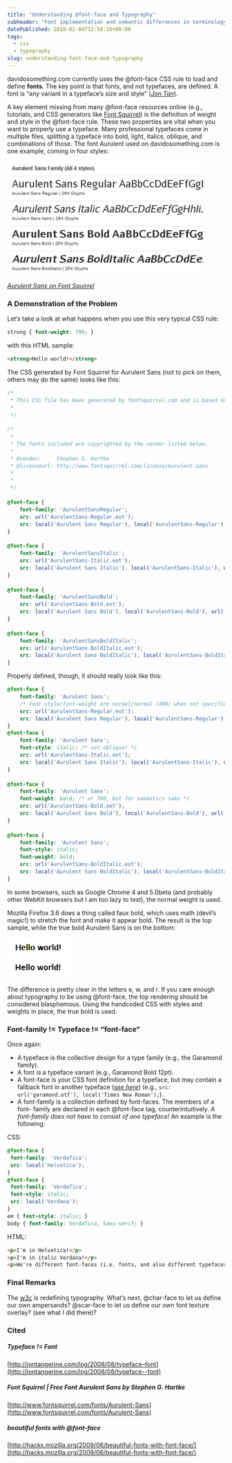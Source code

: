 ```yaml
---
title: "Understanding @font-face and Typography"
subheader: "Font implementation and semantic differences in terminology"
datePublished: 2010-02-04T12:58:10+00:00
tags:
  - css
  - typography
slug: understanding-font-face-and-typography
---
```

davidosomething.com currently uses the @font-face CSS rule to load and define
**fonts**. The key point is that fonts, and not typefaces, are defined. A font
is “any variant in a typeface’s size and style” (<cite>[Jon
Tan](http://jontangerine.com/log/2008/08/typeface--font)</cite>).

A key element missing from many @font-face resources online (e.g., tutorials,
and CSS generators like [Font Squirrel](http://www.fontsquirrel.com/)) is the
definition of weight and style in the @font-face rule. These two properties are
vital when you want to properly use a typeface. Many professional typefaces come
in multiple files, splitting a typeface into bold, light, italics, oblique, and
combinations of those. The font Aurulent used on davidosomething.com is one
example, coming in four styles:

![Aurulent Sans Typeface](/assets/img/posts/aurulent.png "Aurulent Sans Typeface")

<cite>[Aurulent Sans on Font Squirrel](http://www.fontsquirrel.com/fonts/Aurulent-Sans)</cite>

### A Demonstration of the Problem

Let’s take a look at what happens when you use this very typical CSS rule:

```css
strong { font-weight: 700; }
```

with this HTML sample:

```html
<strong>Hello world!</strong>
```

The CSS generated by Font Squirrel for Aurulent Sans (not to pick on them, others may do the same) looks like this:

```css
/*
 * This CSS file has been generated by fontsquirrel.com and is based on the work of Paul Irish. 
 * 
 */

/*
 *
 * The fonts included are copyrighted by the vendor listed below.
 *
 * @vendor:     Stephen G. Hartke
 * @licenseurl: http://www.fontsquirrel.com/license/Aurulent-Sans
 *
 *
 */

@font-face {
	font-family: 'AurulentSansRegular';
	src: url('AurulentSans-Regular.eot');
	src: local('Aurulent Sans Regular'), local('AurulentSans-Regular'), url('AurulentSans-Regular.ttf') format('truetype');
}

@font-face {
	font-family: 'AurulentSansItalic';
	src: url('AurulentSans-Italic.eot');
	src: local('Aurulent Sans Italic'), local('AurulentSans-Italic'), url('AurulentSans-Italic.ttf') format('truetype');
}

@font-face {
	font-family: 'AurulentSansBold';
	src: url('AurulentSans-Bold.eot');
	src: local('Aurulent Sans Bold'), local('AurulentSans-Bold'), url('AurulentSans-Bold.ttf') format('truetype');
}

@font-face {
	font-family: 'AurulentSansBoldItalic';
	src: url('AurulentSans-BoldItalic.eot');
	src: local('Aurulent Sans BoldItalic'), local('AurulentSans-BoldItalic'), url('AurulentSans-BoldItalic.ttf') format('truetype');
}
```

Properly defined, though, it should really look like this:

```css
@font-face {
	font-family: 'Aurulent Sans';
	/* font-style/font-weight are normal/normal (400) when not specified */
	src: url('AurulentSans-Regular.eot');
	src: local('Aurulent Sans Regular'), local('AurulentSans-Regular'), url('AurulentSans-Regular.ttf') format('truetype');
}
@font-face {
	font-family: 'Aurulent Sans';
	font-style: italic; /* not oblique! */
	src: url('AurulentSans-Italic.eot');
	src: local('Aurulent Sans Italic'), local('AurulentSans-Italic'), url('AurulentSans-Italic.ttf') format('truetype');
}

@font-face {
	font-family: 'Aurulent Sans';
	font-weight: bold; /* or 700, but for semantics sake */
	src: url('AurulentSans-Bold.eot');
	src: local('Aurulent Sans Bold'), local('AurulentSans-Bold'), url('AurulentSans-Bold.ttf') format('truetype');
}

@font-face {
	font-family: 'Aurulent Sans';
	font-style: italic;
	font-weight: bold;
	src: url('AurulentSans-BoldItalic.eot');
	src: local('Aurulent Sans BoldItalic'), local('AurulentSans-BoldItalic'), url('AurulentSans-BoldItalic.ttf') format('truetype');
}
```

In some browsers, such as Google Chrome 4 and 5.0beta (and probably other WebKit
browsers but I am too lazy to test), the normal weight is used.

Mozilla Firefox 3.6 does a thing called faux bold, which uses math (devil’s
magic!) to stretch the font and make it appear bold. The result is the top
sample, while the true bold Aurulent Sans is on the bottom:

![Aurulent bold and faux bold](/assets/img/posts/aurulent_bold.png "Aurulent bold and faux bold")

The difference is pretty clear in the letters e, w, and r. If you care enough
about typography to be using @font-face, the top rendering should be considered
blasphemous. Using the handcoded CSS with styles and weights in place, the true
bold is used.

### Font-family != Typeface != “font-face”

Once again:

- A typeface is the collective design for a type family (e.g., the Garamond family).
- A font is a typeface variant (e.g., Garamond Bold 12pt).
- A font-face is your CSS font definition for a typeface, but may contain
  a fallback font in another typeface (<cite>[see
  here](http://hacks.mozilla.org/2009/06/beautiful-fonts-with-font-face/)</cite>)
  (e.g., `src: url('garamond.otf'), local('Times New Roman');`).
- A font-family is a collection defined by font-faces. The members of a font-
  family are declared in each @font-face tag, counterintuitively. _A font-family
  does not have to consist of one typeface!_ An example is the following:

CSS:

```css
@font-face {
 font-family: 'VerdaTica';
 src: local('Helvetica');
}
@font-face {
 font-family: 'VerdaTica';
 font-style: italic;
 src: local('Verdana');
}
em { font-style: italic; }
body { font-family: VerdaTica, Sans-serif; }
```

HTML:

```html
<p>I'm in Helvetica!</p>
<p>I'm in italic Verdana!</p>
<p>We're different font-faces (i.e. fonts, and also different typefaces) in the same font-family!</p>
```

### Final Remarks

The [<abbr title="World Wide Web Consortium">w3c</abbr>](http://www.w3.org/) is
redefining typography. What’s next, @char-face to let us define our own
ampersands? @scar-face to let us define our own font texture overlay? (see what
I did there)?

### Cited

##### Typeface != Font

[http://jontangerine.com/log/2008/08/typeface–font](http://jontangerine.com/log/2008/08/typeface--font)

##### Font Squirrel | Free Font Aurulent Sans by Stephen G. Hartke

[http://www.fontsquirrel.com/fonts/Aurulent-Sans](http://www.fontsquirrel.com/fonts/Aurulent-Sans)

##### beautiful fonts with @font-face

[http://hacks.mozilla.org/2009/06/beautiful-fonts-with-font-face/](http://hacks.mozilla.org/2009/06/beautiful-fonts-with-font-face/)


